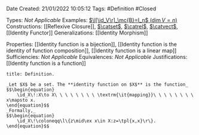 <div class="topSpace"></div>

Date Created: 21/01/2022 10:05:12
Tags: #Definition #Closed 

Types: _Not Applicable_
Examples: [$\l[\id_V\r]_\mc{B}=I_n$ ($\dim V=n$)](Identity%20function%20on%20a%20vector%20space%20is%20represented%20by%20the%20identity%20matrix.md)
Constructions: [[Reflexive Closure]], [$\catset$](Category%20of%20Sets.md), [$\catrel$](Category%20of%20Relations.md), [$\catvect$](Category%20of%20Vector%20Spaces.md), [[Identity Functor]]
Generalizations: [[Identity Morphism]]

Properties: [[Identity function is a bijection]], [[Identity function is the identity of function composition]], [[Identity function is a linear map]]
Sufficiencies: _Not Applicable_
Equivalences: _Not Applicable_
Justifications: [[Identity function is a function]]

``` ad-Definition
title: Definition.

_Let $X$ be a set. The **identity function on $X$** is the function_
$$\begin{equation}
    \id_X\!:X\to X\ \ \ \ \ \ \ \ \textrm{\it{mapping}}\ \ \ \ \ \ \ \ x\mapsto x.
\end{equation}$$
_Formally,_
$$\begin{equation}
    \id_X\!\coloneqq\l\{z\mid\ex x\in X:z=\tpl{x,x}\r\}.
\end{equation}$$

```
